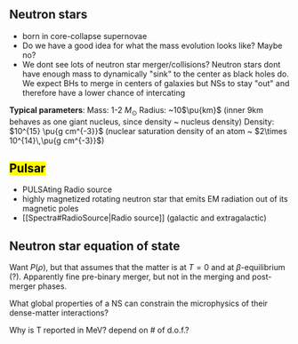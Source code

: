 ## Neutron stars
- born in core-collapse supernovae
- Do we have a good idea for what the mass evolution looks like? Maybe no?
- We dont see lots of neutron star merger/collisions? Neutron stars dont have enough mass to dynamically "sink" to the center as black holes do. We expect BHs to merge in centers of galaxies but NSs to stay "out" and therefore have a lower chance of intercating

**Typical parameters**:
Mass: 1-2 $M_{\odot}$
Radius: ~10$\pu{km}$ (inner 9km behaves as one giant nucleus, since density ~ nucleus density)
Density: $10^{15} \pu{g cm^{-3}}$ (nuclear saturation density of an atom ~ $2\times 10^{14}\,\pu{g cm^{-3}}$)

## <mark class="hltr-orange">Pulsar</mark>
- PULSAting Radio source
- highly magnetized rotating neutron star that emits EM radiation out of its magnetic poles
- [[Spectra#RadioSource|Radio source]] (galactic and extragalactic)


## Neutron star equation of state
Want $P(\rho)$, but that assumes that the matter is at $T=0$ and at $\beta$-equilibrium (?). Apparently fine pre-binary merger, but not in the merging and post-merger phases. 

What global properties of a NS can constrain the microphysics of their dense-matter interactions?

Why is T reported in MeV? depend on # of d.o.f.?